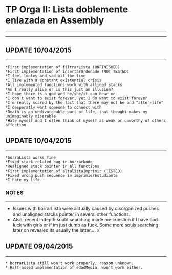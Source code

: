 # TP Orga II: Lista doblemente enlazada en Assembly
---------------------------------------------------
---------------------------------------------------


## UPDATE 10/04/2015
--------------------
	*First implementation of filtrarLista (UNFINISHED)
	*First implementation of insertarOrdenado (NOT TESTED)
	*I feel lonley and sad all the time
	*I live with a constant existential crisis
	*All implemented functions work with allined stacks
	*Am I really alive or is this just an illusion?
	*I hope there is a god and he/she/it can hear me
	*I don't want to exist forever, yet I do want to exist forever
	*I'm really scared by the fact that there may not be and "after-life"
	*I desperatly want someone to connect with
	*Death is an undivorceable part of life, that thought makes my unimaginably miserable    
	*Hate myself and I often think of myself as weak or unworthy of others affection



## UPDATE 10/04/2015
--------------------
	*borraLista works fine
	*Fixed stack related bug in borrarNodo 
	*Realigned stack pointer in all functions
	*First implementation of altalistaImprimir (TESTED)
	*Fixed wrong push sequence in imprimierEstudiante
	*I hate my life

### NOTES
---------
 - Issues with borrarLista were actually caused by disorganized pushes and unaligned stacks pointer in several other functions. 
 - Also, recent indepth sould searching made me cuestion if I have bad luck with girls or if im just dumb as fuck. Some more souls searching later on revealed its usually the latter.... :(





## UPDATE 09/04/2015
--------------------
	* borrarLista still won't work properly, reason unknown.
	* Half-assed implementation of edadMedia, won't work either.
